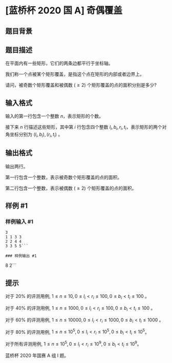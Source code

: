 # [蓝桥杯 2020 国 A] 奇偶覆盖

## 题目背景



## 题目描述

在平面内有一些矩形，它们的两条边都平行于坐标轴。

我们称一个点被某个矩形覆盖，是指这个点在矩形的内部或者边界上。

请问，被奇数个矩形覆盖和被偶数 $(\geq 2)$ 个矩形覆盖的点的面积分别是多少?

## 输入格式

输入的第一行包含一个整数 $n$，表示矩形的个数。

接下来 $n$ 行描述这些矩形，其中第 $i$ 行包含四个整数 $l_{i}, b_{i}, r_{i}, t_{i}$，表示矩形的两个对角坐标分别为 $\left(l_{i}, b_{i}\right),\left(r_{i}, t_{i}\right)$ 。


## 输出格式

输出两行。

第一行包含一个整数，表示被奇数个矩形覆盖的点的面积。

第二行包含一个整数，表示被偶数 $(\geq 2)$ 个矩形覆盖的点的面积。

## 样例 #1

### 样例输入 #1
```
3
1 1 3 3
2 2 4 4
3 3 5 5```

### 样例输出 #1

```
8
2```

## 提示

对于 $20 \%$ 的评测用例, $1 \leq n \leq 10,0 \leq l_{i}<r_{i} \leq 100,0 \leq b_{i}<t_{i} \leq 100$ 。

对于 $40 \%$ 的评测用例, $1 \leq n \leq 1000,0 \leq l_{i}<r_{i} \leq 100,0 \leq b_{i}<t_{i} \leq 100$ 。

对于 $60 \%$ 的评测用例, $1 \leq n \leq 10000,0 \leq l_{i}<r_{i} \leq 1000,0 \leq b_{i}<t_{i} \leq 1000$ 。

对于 $80 \%$ 的评测用例, $1 \leq n \leq 10^5,0 \leq l_{i}<r_{i} \leq 10^5,0 \leq b_{i}<t_{i} \leq 10^5$。

对于所有评测用例, $1 \leq n \leq 10^5,0 \leq l_{i}<r_{i} \leq 10^{9}, 0 \leq b_{i}<t_{i} \leq 10^{9}$。 

蓝桥杯 2020 年国赛 A 组 I 题。

